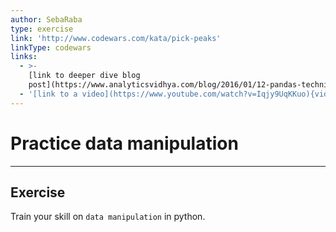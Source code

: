 ```yaml
---
author: SebaRaba
type: exercise
link: 'http://www.codewars.com/kata/pick-peaks'
linkType: codewars
links:
  - >-
    [link to deeper dive blog
    post](https://www.analyticsvidhya.com/blog/2016/01/12-pandas-techniques-python-data-manipulation/){website}
  - '[link to a video](https://www.youtube.com/watch?v=Iqjy9UqKKuo){video}'
---
```


# Practice data manipulation


---

## Exercise

Train your skill on `data manipulation` in python.
 
